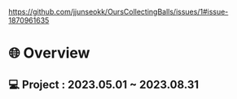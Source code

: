 https://github.com/jjunseokk/OursCollectingBalls/issues/1#issue-1870961635
# 🌐 Overview

## 💻 Project : 2023.05.01 ~ 2023.08.31


